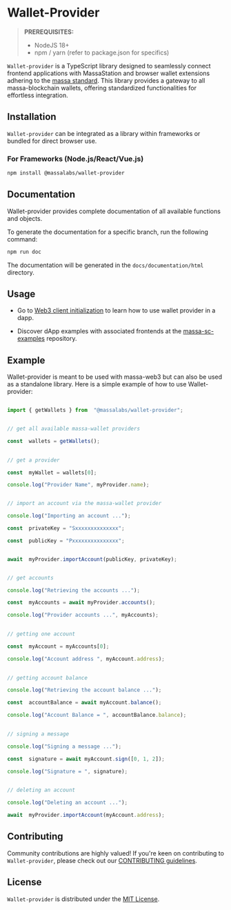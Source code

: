 # Wallet-Provider

> **PREREQUISITES:**
> 
>    - NodeJS 18+
>    - npm / yarn (refer to package.json for specifics)

`Wallet-provider` is a TypeScript library designed to seamlessly connect frontend applications with MassaStation and browser wallet extensions adhering to the [massa standard](https://github.com/massalabs/massa-standards/blob/main/wallet/dapps-communication.md). This library provides a gateway to all massa-blockchain wallets, offering standardized functionalities for effortless integration.

## **Installation**

`Wallet-provider` can be integrated as a library within frameworks or bundled for direct browser use.

### **For Frameworks (Node.js/React/Vue.js)**

```sh
npm install @massalabs/wallet-provider
```

## Documentation

Wallet-provider provides complete documentation of all available functions and objects.

To generate the documentation for a specific branch, run the following command:

```sh
npm run doc
```

The documentation will be generated in the `docs/documentation/html` directory.

## Usage

- Go to [Web3 client initialization](https://docs.massa.net/docs/build/massa-web3#with-wallet-provider) to learn how to use wallet provider in a dapp.

- Discover dApp examples with associated frontends at the [massa-sc-examples](https://github.com/massalabs/massa-sc-examples) repository.

## Example

Wallet-provider is meant to be used with massa-web3 but can also be used as a standalone library.
Here is a simple example of how to use Wallet-provider:

```ts

import { getWallets } from  "@massalabs/wallet-provider";


// get all available massa-wallet providers

const  wallets = getWallets();
  

// get a provider

const  myWallet = wallets[0];

console.log("Provider Name", myProvider.name);


// import an account via the massa-wallet provider

console.log("Importing an account ...");

const  privateKey = "Sxxxxxxxxxxxxxx";

const  publicKey = "Pxxxxxxxxxxxxxxx";


await  myProvider.importAccount(publicKey, privateKey);


// get accounts

console.log("Retrieving the accounts ...");

const  myAccounts = await myProvider.accounts();

console.log("Provider accounts ...", myAccounts);
  

// getting one account

const  myAccount = myAccounts[0];

console.log("Account address ", myAccount.address);
 

// getting account balance

console.log("Retrieving the account balance ...");

const  accountBalance = await myAccount.balance();

console.log("Account Balance = ", accountBalance.balance);
 

// signing a message

console.log("Signing a message ...");

const  signature = await myAccount.sign([0, 1, 2]);

console.log("Signature = ", signature);
  

// deleting an account

console.log("Deleting an account ...");

await  myProvider.importAccount(myAccount.address);

```

## Contributing

Community contributions are highly valued! If you're keen on contributing to `Wallet-provider`, please check out our [CONTRIBUTING guidelines](CONTRIBUTING.md).

## License

`Wallet-provider` is distributed under the [MIT License](LICENSE).

